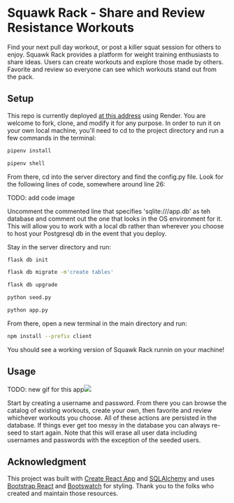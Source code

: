 # Squawk Rack - Share and Review Resistance Workouts

Find your next pull day workout, or post a killer squat session for others to enjoy.  Squawk Rack provides a platform for weight training enthusiasts to share ideas.  Users can create workouts and explore those made by others.  Favorite and review so everyone can see which workouts stand out from the pack.

## Setup

This repo is currently deployed [at this address](https://squawk-uqc5.onrender.com/) using Render.  You are welcome to fork, clone, and modify it for any purpose.  In order to run it on your own local machine, you'll need to cd to the project directory and run a few commands in the terminal:
```bash
pipenv install
```
```bash
pipenv shell
```

From there, cd into the server directory and find the config.py file.  Look for the following lines of code, somewhere around line 26:

TODO: add code image

Uncomment the commented line that specifies 'sqlite:///app.db' as teh database and comment out the one that looks in the OS environment for it.  This will allow you to work with a local db rather than wherever you choose to host your Postgresql db in the event that you deploy.

Stay in the server directory and run:

```bash
flask db init
```
```bash
flask db migrate -m'create tables'
```
```bash
flask db upgrade
```
```bash
python seed.py
```
```bash
python app.py
```
From there, open a new terminal in the main directory and run:
```bash
npm install --prefix client
```
You should see a working version of Squawk Rack runnin on your machine!

## Usage

TODO: new gif for this app![](https://github.com/apatari/phase-2-Project-disc-bag/blob/main/BagGif.gif)

Start by creating a username and password.  From there you can browse the catalog of existing workouts, create your own, then favorite and review whichever workouts you choose.  All of these actions are persisted in the database.  If things ever get too messy in the database you can always re-seed to start again.  Note that this will erase all user data including usernames and passwords with the exception of the seeded users.

## Acknowledgment

This project was built with [Create React App](https://github.com/facebook/create-react-app) and [SQLAlchemy](https://www.sqlalchemy.org/) and uses [Bootstrap React](https://react-bootstrap.netlify.app/) and [Bootswatch](https://bootswatch.com/) for styling.  Thank you to the folks who created and maintain those resources.
